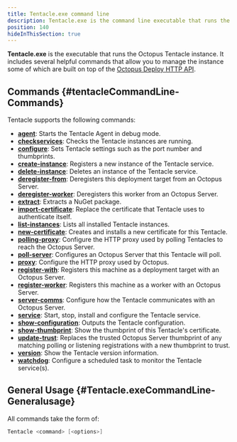 ```yaml
---
title: Tentacle.exe command line
description: Tentacle.exe is the command line executable that runs the Octopus Tentacle instance.
position: 140
hideInThisSection: true
---
```


**Tentacle.exe** is the executable that runs the Octopus Tentacle instance. It includes several helpful commands that allow you to manage the instance some of which are built on top of the [Octopus Deploy HTTP API](/docs/octopus-rest-api/index.md).

## Commands {#tentacleCommandLine-Commands}

Tentacle supports the following commands:

- **[agent](/docs/octopus-rest-api/tentacle.exe-command-line/agent.md)**:  Starts the Tentacle Agent in debug mode.
- **[checkservices](/docs/octopus-rest-api/tentacle.exe-command-line/checkservices.md)**:  Checks the Tentacle instances are running.
- **[configure](/docs/octopus-rest-api/tentacle.exe-command-line/configure.md)**:  Sets Tentacle settings such as the port number and thumbprints.
- **[create-instance](/docs/octopus-rest-api/tentacle.exe-command-line/create-instance.md)**:  Registers a new instance of the Tentacle service.
- **[delete-instance](/docs/octopus-rest-api/tentacle.exe-command-line/delete-instance.md)**:  Deletes an instance of the Tentacle service.
- **[deregister-from](/docs/octopus-rest-api/tentacle.exe-command-line/deregister-from.md)**:  Deregisters this deployment target from an Octopus Server.
- **[deregister-worker](/docs/octopus-rest-api/tentacle.exe-command-line/deregister-worker.md)**:  Deregisters this worker from an Octopus Server.
- **[extract](/docs/octopus-rest-api/tentacle.exe-command-line/extract.md)**:  Extracts a NuGet package.
- **[import-certificate](/docs/octopus-rest-api/tentacle.exe-command-line/import-certificate.md)**:  Replace the certificate that Tentacle uses to authenticate itself.
- **[list-instances](/docs/octopus-rest-api/tentacle.exe-command-line/list-instances.md)**:  Lists all installed Tentacle instances.
- **[new-certificate](/docs/octopus-rest-api/tentacle.exe-command-line/new-certificate.md)**:  Creates and installs a new certificate for this Tentacle.
- **[polling-proxy](/docs/octopus-rest-api/tentacle.exe-command-line/polling-proxy.md)**:  Configure the HTTP proxy used by polling Tentacles to reach the Octopus Server.
- **[poll-server](/docs/octopus-rest-api/tentacle.exe-command-line/poll-server.md)**:  Configures an Octopus Server that this Tentacle will poll.
- **[proxy](/docs/octopus-rest-api/tentacle.exe-command-line/proxy.md)**:  Configure the HTTP proxy used by Octopus.
- **[register-with](/docs/octopus-rest-api/tentacle.exe-command-line/register-with.md)**:  Registers this machine as a deployment target with an Octopus Server.
- **[register-worker](/docs/octopus-rest-api/tentacle.exe-command-line/register-worker.md)**:  Registers this machine as a worker with an Octopus Server.
- **[server-comms](/docs/octopus-rest-api/tentacle.exe-command-line/server-comms.md)**:  Configure how the Tentacle communicates with an Octopus Server.
- **[service](/docs/octopus-rest-api/tentacle.exe-command-line/service.md)**:  Start, stop, install and configure the Tentacle service.
- **[show-configuration](/docs/octopus-rest-api/tentacle.exe-command-line/show-configuration.md)**:  Outputs the Tentacle configuration.
- **[show-thumbprint](/docs/octopus-rest-api/tentacle.exe-command-line/show-thumbprint.md)**:  Show the thumbprint of this Tentacle's certificate.
- **[update-trust](/docs/octopus-rest-api/tentacle.exe-command-line/update-trust.md)**:  Replaces the trusted Octopus Server thumbprint of any matching polling or listening registrations with a new thumbprint to trust.
- **[version](/docs/octopus-rest-api/tentacle.exe-command-line/version.md)**:  Show the Tentacle version information.
- **[watchdog](/docs/octopus-rest-api/tentacle.exe-command-line/watchdog.md)**:  Configure a scheduled task to monitor the Tentacle service(s).

## General Usage {#Tentacle.exeCommandLine-Generalusage}

All commands take the form of:

```powershell
Tentacle <command> [<options>]
```
